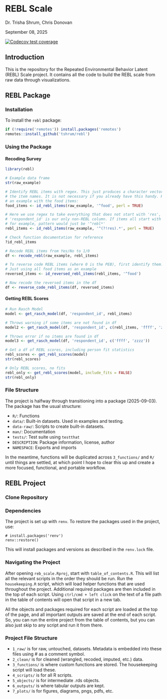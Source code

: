 REBL Scale
================
Dr. Trisha Shrum, Chris Donovan

September 08, 2025

<!-- badges: start -->

[![Codecov test
coverage](https://codecov.io/gh/tshrum/rebl/graph/badge.svg)](https://app.codecov.io/gh/tshrum/rebl)
<!-- badges: end -->

## Introduction

This is the repository for the Repeated Environmental Behavior Latent
(REBL) Scale project. It contains all the code to build the REBL scale
from raw data through visualizations.

## REBL Package

### Installation

To install the `rebl` package:

``` r
if (!require('remotes')) install.packages('remotes')
remotes::install_github('tshrum/rebl')
```

### Using the Package

#### Recoding Survey

``` r
library(rebl)

# Example data frame
str(raw_example)

# Identify REBL items with regex. This just produces a character vector with all
# the item names. It is not necessary if you already have this handy. Here is
# an example with the food items:
food_items <- id_rebl_items(raw_example, '^food', perl = TRUE)

# Here we use regex to take everything that does not start with 'res', because
# 'respondent_id' is our only non-REBL column. If items all start with 'rebl',
# for example, pattern would just be '^rebl*'
rebl_items <- id_rebl_items(raw_example, '^(?!res).*', perl = TRUE)

# Check function documentation for reference
?id_rebl_items

# Recode REBL items from Yes/No to 1/0
df <- recode_rebl(raw_example, rebl_items)

# To reverse code REBL items (where 0 is the PEB), first identify them.
# Just using all food items as an example
reversed_items <- id_reversed_rebl_items(rebl_items, '^food')

# Now recode the reversed items in the df
df <- reverse_code_rebl_items(df, reversed_items)
```

#### Getting REBL Scores

``` r
# Run Rasch Model
model <- get_rasch_model(df, 'respondent_id', rebl_items)

# Throws warning if some items are not found in df
model2 <- get_rasch_model(df, 'respondent_id', c(rebl_items, 'ffff', 'zzzz'))

# Throws error if no items are found in df
model3 <- get_rasch_model(df, 'respondent_id', c('ffff', 'zzzz'))

# Get a df of REBL scores, including person fit statistics
rebl_scores <- get_rebl_scores(model)
str(rebl_scores)

# Only REBL scores, no fits
rebl_only <- get_rebl_scores(model, include_fits = FALSE)
str(rebl_only)
```

### File Structure

The project is halfway through transitioning into a package
(2025-09-03). The package has the usual structure:

- `R/`: Functions
- `data/`: Built-in datasets. Used in examples and testing.
- `data-raw/`: Scripts to create built-in datasets.
- `man/`: Documentation
- `tests/`: Test suite using `testthat`
- `DESCRIPTION`: Package information, license, author
- `NAMESPACE`: Exports and imports

In the meantime, functions will be duplicated across `3_functions/` and
`R/` until things are settled, at which point I hope to clear this up
and create a more focused, functional, and portable workflow.

## REBL Project

### Clone Repository

### Dependencies

The project is set up with `renv`. To restore the packages used in the
project, use:

    # install.packages('renv')
    renv::restore()

This will install packages and versions as described in the `renv.lock`
file.

### Navigating the Project

After opening `reb_scale.Rproj`, start with `table_of_contents.R`. This
will list all the relevant scripts in the order they should be run. Run
the `housekeeping.R` script, which will load helper functions that are
used throughout the project. Additional required packages are then
included in the top of each script. Using `ctrl/cmd + left click` on the
text of a file path in the table of contents will open that script in a
new tab.

All the objects and packages required for each script are loaded at the
top of the page, and all important outputs are saved at the end of each
script. So, you can run the entire project from the table of contents,
but you can also just skip to any script and run it from there.

### Project File Structure

- `1_raw/` is for raw, untouched, datasets. Metadata is embedded into
  these files using \# as a comment symbol.
- `2_clean/` is for cleaned (wrangled, recoded, imputed, etc.) data.
- `3_functions/` is where custom functions are stored. The housekeeping
  script will load these.
- `4_scripts/` is for all R scripts.
- `5_objects/` is for intermediate .rds objects.
- `6_outputs/` is where tabular outputs are kept.
- `7_plots/` is for figures, diagrams, pngs, pdfs, etc.
